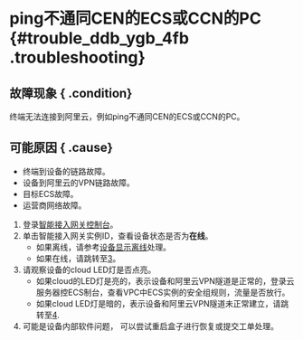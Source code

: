 # ping不通同CEN的ECS或CCN的PC {#trouble_ddb_ygb_4fb .troubleshooting}

## 故障现象 { .condition}

终端无法连接到阿里云，例如ping不通同CEN的ECS或CCN的PC。

## 可能原因 { .cause}

-   终端到设备的链路故障。
-   设备到阿里云的VPN链路故障。
-   目标ECS故障。
-   运营商网络故障。

1.  登录[智能接入网关控制台](https://smartag.console.aliyun.com/sag/cn-shanghai/sags)。 
2.  单击智能接入网关实例ID，查看设备状态是否为**在线**。 
    -   如果离线，请参考[设备显示离线](cn.zh-CN/故障处理/设备和云的连通性故障（SAG-100WM）/设备显示离线.md#)处理。
    -   如果在线，请跳转至[3](#step3)。
3.  请观察设备的cloud LED灯是否点亮。 
    -   如果cloud的LED灯是亮的，表示设备和阿里云VPN隧道是正常的，登录云服务器控ECS制台，查看VPC中ECS实例的安全组规则，流量是否放行。
    -   如果cloud LED灯是暗的，表示设备和阿里云VPN隧道未正常建立，请跳转至[4](#step4).
4.  可能是设备内部软件问题， 可以尝试重启盒子进行恢复或提交工单处理。 

